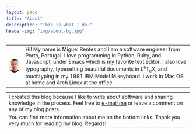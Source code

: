 ```yaml
---
layout: page
title: "About"
description: "This is what I do."
header-img: "img/about-bg.jpg"
---
```


|||
|:---:|:---|
| <div class="embed-container"><img src="/img/me.png" title="Miguel Rentes" /></div> | Hi! My name is Miguel Rentes and I am a software engineer from Porto, Portugal. I love programming in Python, Ruby, and Javascript, under Emacs which is my favorite text editor. I also love typography, typesetting beautiful documents in <span class="latex">L<sup>a</sup>T<sub>e</sub>X</span>, and touchtyping in my 1991 IBM Model M keyboard. I work in Mac OS at home and Arch Linux at the office. |

||
|:---|
|I created this blog because I like to write about software and sharing knowledge in the process. Feel free to [e-mail me](mailto:miguel.rentes@gmail.com) or leave a comment on any of my blog posts.|
|You can find more information about me on the bottom links. Thank you very much for reading my blog. Regards!|

[about-me]: http://about.me/rentes/
